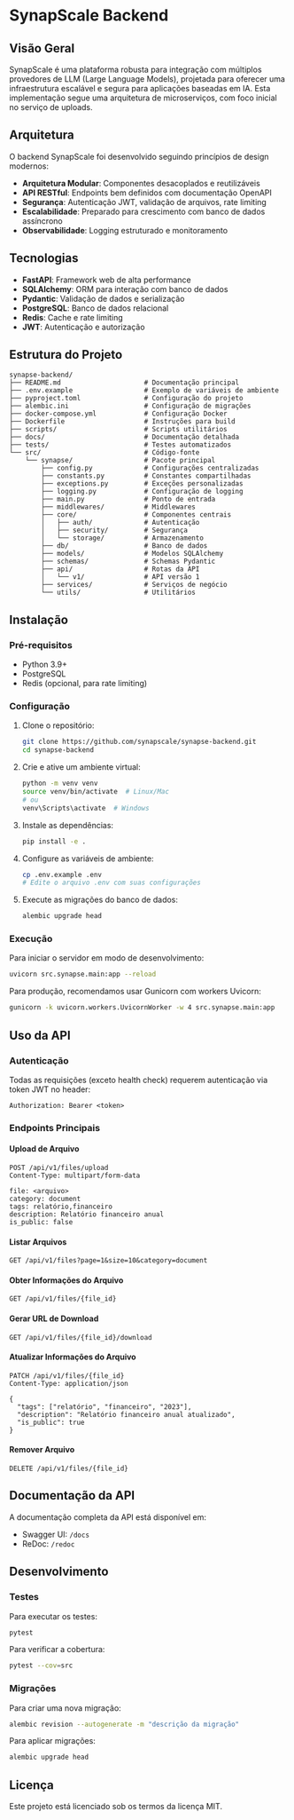 # SynapScale Backend

## Visão Geral

SynapScale é uma plataforma robusta para integração com múltiplos provedores de LLM (Large Language Models), projetada para oferecer uma infraestrutura escalável e segura para aplicações baseadas em IA. Esta implementação segue uma arquitetura de microserviços, com foco inicial no serviço de uploads.

## Arquitetura

O backend SynapScale foi desenvolvido seguindo princípios de design modernos:

- **Arquitetura Modular**: Componentes desacoplados e reutilizáveis
- **API RESTful**: Endpoints bem definidos com documentação OpenAPI
- **Segurança**: Autenticação JWT, validação de arquivos, rate limiting
- **Escalabilidade**: Preparado para crescimento com banco de dados assíncrono
- **Observabilidade**: Logging estruturado e monitoramento

## Tecnologias

- **FastAPI**: Framework web de alta performance
- **SQLAlchemy**: ORM para interação com banco de dados
- **Pydantic**: Validação de dados e serialização
- **PostgreSQL**: Banco de dados relacional
- **Redis**: Cache e rate limiting
- **JWT**: Autenticação e autorização

## Estrutura do Projeto

```
synapse-backend/
├── README.md                     # Documentação principal
├── .env.example                  # Exemplo de variáveis de ambiente
├── pyproject.toml                # Configuração do projeto
├── alembic.ini                   # Configuração de migrações
├── docker-compose.yml            # Configuração Docker
├── Dockerfile                    # Instruções para build
├── scripts/                      # Scripts utilitários
├── docs/                         # Documentação detalhada
├── tests/                        # Testes automatizados
└── src/                          # Código-fonte
    └── synapse/                  # Pacote principal
        ├── config.py             # Configurações centralizadas
        ├── constants.py          # Constantes compartilhadas
        ├── exceptions.py         # Exceções personalizadas
        ├── logging.py            # Configuração de logging
        ├── main.py               # Ponto de entrada
        ├── middlewares/          # Middlewares
        ├── core/                 # Componentes centrais
        │   ├── auth/             # Autenticação
        │   ├── security/         # Segurança
        │   └── storage/          # Armazenamento
        ├── db/                   # Banco de dados
        ├── models/               # Modelos SQLAlchemy
        ├── schemas/              # Schemas Pydantic
        ├── api/                  # Rotas da API
        │   └── v1/               # API versão 1
        ├── services/             # Serviços de negócio
        └── utils/                # Utilitários
```

## Instalação

### Pré-requisitos

- Python 3.9+
- PostgreSQL
- Redis (opcional, para rate limiting)

### Configuração

1. Clone o repositório:
   ```bash
   git clone https://github.com/synapscale/synapse-backend.git
   cd synapse-backend
   ```

2. Crie e ative um ambiente virtual:
   ```bash
   python -m venv venv
   source venv/bin/activate  # Linux/Mac
   # ou
   venv\Scripts\activate  # Windows
   ```

3. Instale as dependências:
   ```bash
   pip install -e .
   ```

4. Configure as variáveis de ambiente:
   ```bash
   cp .env.example .env
   # Edite o arquivo .env com suas configurações
   ```

5. Execute as migrações do banco de dados:
   ```bash
   alembic upgrade head
   ```

### Execução

Para iniciar o servidor em modo de desenvolvimento:

```bash
uvicorn src.synapse.main:app --reload
```

Para produção, recomendamos usar Gunicorn com workers Uvicorn:

```bash
gunicorn -k uvicorn.workers.UvicornWorker -w 4 src.synapse.main:app
```

## Uso da API

### Autenticação

Todas as requisições (exceto health check) requerem autenticação via token JWT no header:

```
Authorization: Bearer <token>
```

### Endpoints Principais

#### Upload de Arquivo

```http
POST /api/v1/files/upload
Content-Type: multipart/form-data

file: <arquivo>
category: document
tags: relatório,financeiro
description: Relatório financeiro anual
is_public: false
```

#### Listar Arquivos

```http
GET /api/v1/files?page=1&size=10&category=document
```

#### Obter Informações do Arquivo

```http
GET /api/v1/files/{file_id}
```

#### Gerar URL de Download

```http
GET /api/v1/files/{file_id}/download
```

#### Atualizar Informações do Arquivo

```http
PATCH /api/v1/files/{file_id}
Content-Type: application/json

{
  "tags": ["relatório", "financeiro", "2023"],
  "description": "Relatório financeiro anual atualizado",
  "is_public": true
}
```

#### Remover Arquivo

```http
DELETE /api/v1/files/{file_id}
```

## Documentação da API

A documentação completa da API está disponível em:

- Swagger UI: `/docs`
- ReDoc: `/redoc`

## Desenvolvimento

### Testes

Para executar os testes:

```bash
pytest
```

Para verificar a cobertura:

```bash
pytest --cov=src
```

### Migrações

Para criar uma nova migração:

```bash
alembic revision --autogenerate -m "descrição da migração"
```

Para aplicar migrações:

```bash
alembic upgrade head
```

## Licença

Este projeto está licenciado sob os termos da licença MIT.
